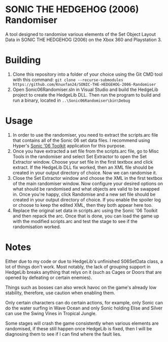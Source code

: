 # SONIC THE HEDGEHOG (2006) Randomiser
A tool designed to randomise various elements of the Set Object Layout Data in SONIC THE HEDGEHOG (2006) on the Xbox 360 and Playstation 3.

# Building
1) Clone this repository into a folder of your choice using the Git CMD tool with this command: `git clone --recurse-submodules https://github.com/Knuxfan24/SONIC-THE-HEDGEHOG-2006-Randomiser`
2) Open Sonic06Randomiser.sln in Visual Studio and build the HedgeLib project to create the HedgeLib DLL. Then run the program to build and run a binary, located in `..\Sonic06Randomiser\bin\Debug`

# Usage
1) In order to use the randomiser, you need to extract the scripts.arc file that contains all of the Sonic 06 set data files. I recommend using Hyper's [Sonic '06 Toolkit](https://gamebanana.com/tools/6576) application for this purpose.
2) Once you have extracted a set file from the scripts.arc file, go to Misc Tools in the randomiser and select Set Extractor to open the Set Extractor window. Choose your set file in the first textbox and click extract. If the HedgeLib DLL fix worked, then an XML file should be created in your output directory of choice. Now we can randomise it.
3) Close the Set Extractor window and choose the XML in the first textbox of the main randomiser window. Now configure your desired options on what should be randomised and what objects are valid to be swapped in. Once you're happy, click Randomise and a new set file should be created in your output directory of choice. If you enable the spoiler log or choose to keep the edited XML, then they both appear here too.
4) Replace the original set data in scripts.arc using the Sonic '06 Toolkit and then repack the arc. Once that is done, you can load the game up with the modified scripts.arc and test the stage to see if the randomisation worked.

# Notes
Either due to my code or due to HedgeLib's unfinished S06SetData class, a lot of things don't work. Most notably, the lack of grouping support in HedgeLib breaks anything that relys on it (such as Cages or Doors that are opened by defeating or certain enemies).

Things such as bosses can also wreck havoc on the game's already low stability, therefore, use caution when enabling them.

Only certain characters can do certain actions, for example, only Sonic can do the water surfing in Wave Ocean and only Sonic holding Elise and Silver can use the Swing Vines in Tropical Jungle.

Some stages will crash the game consistently when various elements are randomised, if these still happen once HedgeLib is fixed, then I will be diagnosing them to see if I can find where the fault lies.
